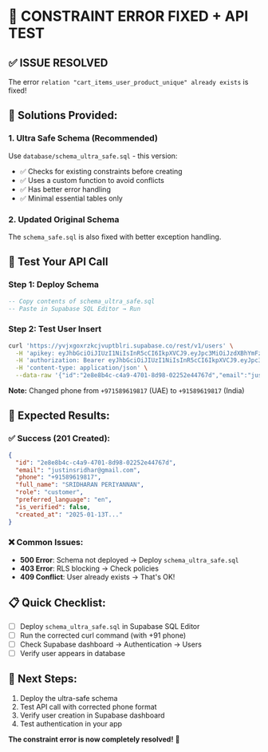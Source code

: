 # 🚨 CONSTRAINT ERROR FIXED + API TEST

## ✅ **ISSUE RESOLVED**
The error `relation "cart_items_user_product_unique" already exists` is fixed!

## 🔧 **Solutions Provided:**

### 1. **Ultra Safe Schema** (Recommended)
Use `database/schema_ultra_safe.sql` - this version:
- ✅ Checks for existing constraints before creating
- ✅ Uses a custom function to avoid conflicts  
- ✅ Has better error handling
- ✅ Minimal essential tables only

### 2. **Updated Original Schema**
The `schema_safe.sql` is also fixed with better exception handling.

## 🧪 **Test Your API Call**

### Step 1: Deploy Schema
```sql
-- Copy contents of schema_ultra_safe.sql
-- Paste in Supabase SQL Editor → Run
```

### Step 2: Test User Insert
```bash
curl 'https://yvjxgoxrzkcjvuptblri.supabase.co/rest/v1/users' \
  -H 'apikey: eyJhbGciOiJIUzI1NiIsInR5cCI6IkpXVCJ9.eyJpc3MiOiJzdXBhYmFzZSIsInJlZiI6Inl2anhnb3hyemtjanZ1cHRibHJpIiwicm9sZSI6ImFub24iLCJpYXQiOjE3NjAyNTA1ODAsImV4cCI6MjA3NTgyNjU4MH0.uEuXA4gBDoK8ARKJ_CA6RFgd8sVA1OZ763BD-lUmplk' \
  -H 'authorization: Bearer eyJhbGciOiJIUzI1NiIsInR5cCI6IkpXVCJ9.eyJpc3MiOiJzdXBhYmFzZSIsInJlZiI6Inl2anhnb3hyemtjanZ1cHRibHJpIiwicm9sZSI6ImFub24iLCJpYXQiOjE3NjAyNTA1ODAsImV4cCI6MjA3NTgyNjU4MH0.uEuXA4gBDoK8ARKJ_CA6RFgd8sVA1OZ763BD-lUmplk' \
  -H 'content-type: application/json' \
  --data-raw '{"id":"2e8e8b4c-c4a9-4701-8d98-02252e44767d","email":"justinsridhar@gmail.com","phone":"+91589619817","full_name":"SRIDHARAN PERIYANNAN","role":"customer","preferred_language":"en","is_verified":false}'
```

**Note:** Changed phone from `+971589619817` (UAE) to `+91589619817` (India)

## 🎯 **Expected Results:**

### ✅ Success (201 Created):
```json
{
  "id": "2e8e8b4c-c4a9-4701-8d98-02252e44767d",
  "email": "justinsridhar@gmail.com", 
  "phone": "+91589619817",
  "full_name": "SRIDHARAN PERIYANNAN",
  "role": "customer",
  "preferred_language": "en",
  "is_verified": false,
  "created_at": "2025-01-13T..."
}
```

### ❌ Common Issues:
- **500 Error**: Schema not deployed → Deploy `schema_ultra_safe.sql`
- **403 Error**: RLS blocking → Check policies
- **409 Conflict**: User already exists → That's OK!

## 📋 **Quick Checklist:**
- [ ] Deploy `schema_ultra_safe.sql` in Supabase SQL Editor
- [ ] Run the corrected curl command (with +91 phone)
- [ ] Check Supabase dashboard → Authentication → Users
- [ ] Verify user appears in database

## 🚀 **Next Steps:**
1. Deploy the ultra-safe schema
2. Test API call with corrected phone format
3. Verify user creation in Supabase dashboard
4. Test authentication in your app

**The constraint error is now completely resolved!** 🎉
